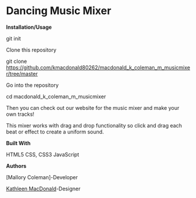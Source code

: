 # Dancing Music Mixer

**Installation/Usage**

git init

Clone this repository

git clone https://github.com/kmacdonald80262/macdonald_k_coleman_m_musicmixer/tree/master

Go into the repository

cd macdonald_k_coleman_m_musicmixer

Then you can check out our website for the music mixer and make your own tracks!

This mixer works with drag and drop functionality so click and drag each beat or effect to create a uniform sound.



**Built With**

HTML5
CSS, CSS3 
JavaScript




**Authors**

[Mallory Coleman]-Developer

[Kathleen MacDonald](https://github.com/kmacdonald80262)-Designer 
